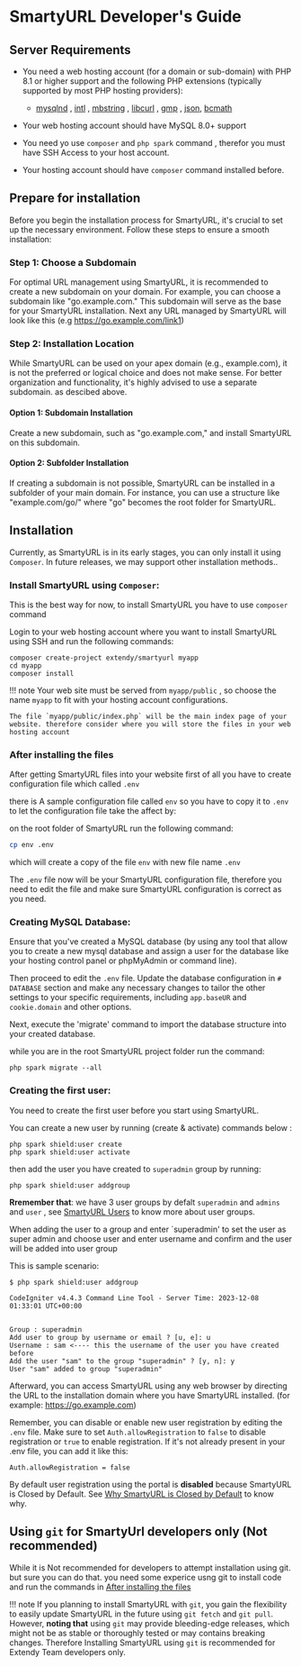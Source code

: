 # SmartyURL Developer's Guide

## Server Requirements

- You need a web hosting account (for a domain or sub-domain) with PHP 8.1 or higher support and the following PHP extensions (typically supported by most PHP hosting providers):

    - [mysqlnd](http://php.net/manual/en/mysqlnd.install.php) , [intl](http://php.net/manual/en/intl.requirements.php) , [mbstring](http://php.net/manual/en/mbstring.installation.php) ,  [libcurl](https://www.php.net/manual/en/curl.setup.php) , [gmp](https://www.php.net/manual/en/gmp.installation.php) , [json](https://www.php.net/manual/en/json.installation.php), [bcmath](https://www.php.net/manual/en/bc.setup.php)

- Your web hosting account should have MySQL 8.0+ support
- You need yo use `composer` and `php spark` command , therefor you must have SSH Access to your host account.
- Your hosting account should have `composer` command installed before.

## Prepare for installation

Before you begin the installation process for SmartyURL, it's crucial to set up the necessary environment. Follow these steps to ensure a smooth installation:

### Step 1: Choose a Subdomain

For optimal URL management using SmartyURL, it is recommended to create a new subdomain on your domain. For example, you can choose a subdomain like "go.example.com." This subdomain will serve as the base for your SmartyURL installation. Next any URL managed by SmartyURL will look like this (e.g https://go.example.com/link1)

### Step 2: Installation Location

While SmartyURL can be used on your apex domain (e.g., example.com), it is not the preferred or logical choice and does not make sense. For better organization and functionality, it's highly advised to use a separate subdomain. as descibed above.

#### Option 1: Subdomain Installation
Create a new subdomain, such as "go.example.com," and install SmartyURL on this subdomain.

#### Option 2: Subfolder Installation
If creating a subdomain is not possible, SmartyURL can be installed in a subfolder of your main domain. For instance, you can use a structure like "example.com/go/" where "go" becomes the root folder for SmartyURL.


## Installation

Currently, as SmartyURL is in its early stages, you can only install it using `Composer`. In future releases, we may support other installation methods..

### Install SmartyURL  using `Composer`:

This is the best way for now, to install SmartyURL you have to use `composer` command

Login to your web hosting account where you want to install SmartyURL using SSH and run the following commands:

```cli
composer create-project extendy/smartyurl myapp
cd myapp
composer install
```
!!! note
    Your web site must be served from `myapp/public` , so choose the name `myapp` to fit with your hosting account configurations.

    The file `myapp/public/index.php` will be the main index page of your website. therefore consider where you will store the files in your web hosting account


### After installing the files

After getting SmartyURL files into your website first of all you have to create configuration file which called `.env`

there is A sample configuration file called `env` so you have to copy it to `.env` to let the configuration file take the affect by:

on the root folder of SmartyURL run the following command:

```bash
cp env .env
```

which will create a copy of the file `env` with new file name `.env`

The `.env` file now will be your SmartyURL configuration file, therefore you need to edit the file and make sure SmartyURL configuration is correct as you need.

### Creating MySQL Database:

Ensure that you've created a MySQL database (by using any tool that allow you to create a new mysql database and assign a user for the database like your hosting control panel or phpMyAdmin or command line).

Then proceed to edit the `.env` file. Update the database configuration in `# DATABASE` section and make any necessary changes to tailor the other settings to your specific requirements, including `app.baseUR` and `cookie.domain` and other options.

Next, execute the 'migrate' command to import the database structure into your created database.

while you are in the root SmartyURL project folder run the command:

```cli
php spark migrate --all
```

### Creating the first user:

You need to create the first user before you start using SmartyURL.

You can create a new user by running (create & activate) commands below :

```cli
php spark shield:user create
php spark shield:user activate
```
then add the user you have created to `superadmin` group by running:

```
php spark shield:user addgroup
```

**Rremember that**: we have 3 user groups by defalt `superadmin` and `admins` and `user` , see [SmartyURL Users](users.md/#user-groups) to know more about user groups.

When adding the user to a group and enter `superadmin' to set the user as super admin and choose user and enter username and confirm and the user will be added into user group

This is sample scenario:

```
$ php spark shield:user addgroup

CodeIgniter v4.4.3 Command Line Tool - Server Time: 2023-12-08 01:33:01 UTC+00:00


Group : superadmin
Add user to group by username or email ? [u, e]: u
Username : sam <---- this the username of the user you have created before
Add the user "sam" to the group "superadmin" ? [y, n]: y
User "sam" added to group "superadmin"
```

Afterward, you can access SmartyURL using any web browser by directing the URL to the installation domain where you have SmartyURL installed. (for example: https://go.example.com)

Remember, you can disable or enable new user registration by editing the `.env` file. Make sure to set `Auth.allowRegistration` to `false` to disable registration or `true` to enable registration. If it's not already present in your .env file, you can add it like this:

```cli
Auth.allowRegistration = false
```

By default user registration using the portal is **disabled** because SmartyURL is Closed by Default. See [Why SmartyURL is Closed by Default](users.md/#why-smartyurl-is-closed-by-default) to know why.

## Using `git` for SmartyUrl developers only (Not recommended)

While it is Not recommended for developers to attempt installation using git. but sure you can do that. you need some experice usng git to install code and run the commands in [After installing the files](developers.md/#after-installing-the-files)

!!! note
    If you planning to install SmartyURL with `git`, you gain the flexibility to easily update SmartyURL in the future using `git fetch` and `git pull`. However, **noting that** using `git` may provide bleeding-edge releases, which might not be as stable or thoroughly tested or may contains breaking changes.
    Therefore Installing SmartyURL using `git` is recommended for Extendy Team developers only.


